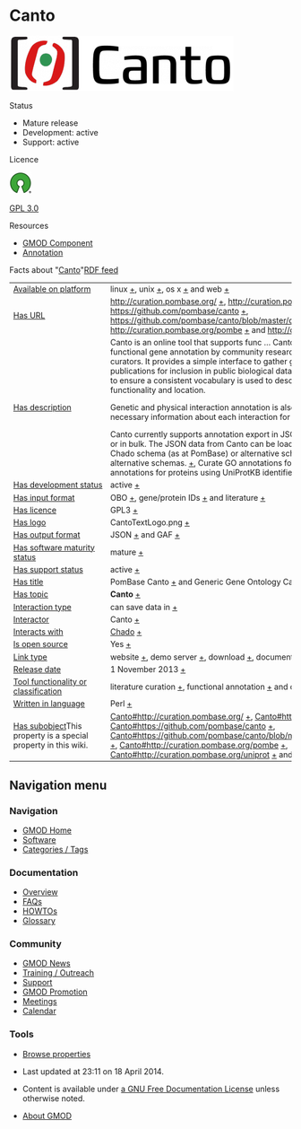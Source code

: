 



<span id="top"></span>


# <span dir="auto">Canto</span>










<a href="File:CantoTextLogo.png" class="image"><img
src="https://raw.githubusercontent.com/GMOD/gmod.github.io/main/mediawiki/images/thumb/7/7e/CantoTextLogo.png/400px-CantoTextLogo.png"
srcset="https://raw.githubusercontent.com/GMOD/gmod.github.io/main/mediawiki/images/thumb/7/7e/CantoTextLogo.png/600px-CantoTextLogo.png 1.5x, https://raw.githubusercontent.com/GMOD/gmod.github.io/main/mediawiki/images/thumb/7/7e/CantoTextLogo.png/800px-CantoTextLogo.png 2x"
width="400" height="99" alt="Canto logo" /></a>



Status



- Mature release
- Development: active
- Support: active



Licence


<a href="http://opensource.org/" rel="nofollow"><img
src="https://raw.githubusercontent.com/GMOD/gmod.github.io/main/mediawiki/images/thumb/6/66/Osi_symbol.png/40px-Osi_symbol.png"
srcset="https://raw.githubusercontent.com/GMOD/gmod.github.io/main/mediawiki/images/thumb/6/66/Osi_symbol.png/60px-Osi_symbol.png 1.5x, https://raw.githubusercontent.com/GMOD/gmod.github.io/main/mediawiki/images/thumb/6/66/Osi_symbol.png/80px-Osi_symbol.png 2x"
width="40" height="39" alt="is open source" /></a>



<a href="http://opensource.org/licenses/GPL-3.0" class="external text"
rel="nofollow">GPL 3.0</a>



Resources




- [GMOD Component](Category%3AGMOD_Component "Category%3AGMOD Component")
- [Annotation](Category%3AAnnotation "Category%3AAnnotation")




<span class="smwfactboxhead">Facts about
"<span class="swmfactboxheadbrowse">[Canto](Special%3ABrowse/Canto "Special%3ABrowse/Canto")</span>"</span><span class="smwrdflink"><span class="rdflink">[RDF
feed](http://gmod.org/wiki/Special:ExportRDF/Canto "Special:ExportRDF/Canto")</span></span>

<table class="smwfacttable">
<colgroup>
<col style="width: 50%" />
<col style="width: 50%" />
</colgroup>
<tbody>
<tr class="odd row-odd">
<td class="smwpropname"><a href="Property%3AAvailable_on_platform"
title="Property:Available on platform">Available on platform</a></td>
<td class="smwprops">linux <span class="smwsearch"><a
href="Special%3ASearchByProperty/Available-20on-20platform/linux"
title="Special%3ASearchByProperty/Available-20on-20platform/linux">+</a></span>,
unix <span class="smwsearch"><a
href="Special%3ASearchByProperty/Available-20on-20platform/unix"
title="Special%3ASearchByProperty/Available-20on-20platform/unix">+</a></span>,
os x <span class="smwsearch"><a
href="Special%3ASearchByProperty/Available-20on-20platform/os-20x"
title="Special%3ASearchByProperty/Available-20on-20platform/os-20x">+</a></span>
and web <span class="smwsearch"><a
href="Special%3ASearchByProperty/Available-20on-20platform/web"
title="Special%3ASearchByProperty/Available-20on-20platform/web">+</a></span></td>
</tr>
<tr class="even row-even">
<td class="smwpropname"><a href="Property%3AHas_URL"
title="Property:Has URL">Has URL</a></td>
<td class="smwprops"><a href="http://curation.pombase.org/"
class="external free" rel="nofollow">http://curation.pombase.org/</a>
<span class="smwsearch"><a
href="Special%3ASearchByProperty/Has-20URL/http%3A-2F-2Fcuration.pombase.org-2F"
title="Special%3ASearchByProperty/Has-20URL/http%3A-2F-2Fcuration.pombase.org-2F">+</a></span>,
<a href="http://curation.pombase.org/demo" class="external free"
rel="nofollow">http://curation.pombase.org/demo</a> <span
class="smwsearch"><a
href="Special%3ASearchByProperty/Has-20URL/http%3A-2F-2Fcuration.pombase.org-2Fdemo"
title="Special%3ASearchByProperty/Has-20URL/http%3A-2F-2Fcuration.pombase.org-2Fdemo">+</a></span>,
<a href="https://github.com/pombase/canto" class="external free"
rel="nofollow">https://github.com/pombase/canto</a> <span
class="smwsearch"><a
href="Special%3ASearchByProperty/Has-20URL/https%3A-2F-2Fgithub.com-2Fpombase-2Fcanto"
title="Special%3ASearchByProperty/Has-20URL/https%3A-2F-2Fgithub.com-2Fpombase-2Fcanto">+</a></span>,
<a
href="https://github.com/pombase/canto/blob/master/documentation/canto_admin.md"
class="external free"
rel="nofollow">https://github.com/pombase/canto/blob/master/documentation/canto_admin.md</a>
<span class="smwsearch"><a
href="Special%3ASearchByProperty/Has-20URL/https%3A-2F-2Fgithub.com-2Fpombase-2Fcanto-2Fblob-2Fmaster-2Fdocumentation-2Fcanto_admin.md"
title="Special%3ASearchByProperty/Has-20URL/https%3A-2F-2Fgithub.com-2Fpombase-2Fcanto-2Fblob-2Fmaster-2Fdocumentation-2Fcanto admin.md">+</a></span>,
<a href="http://curation.pombase.org/pombe" class="external free"
rel="nofollow">http://curation.pombase.org/pombe</a> <span
class="smwsearch"><a
href="Special%3ASearchByProperty/Has-20URL/http%3A-2F-2Fcuration.pombase.org-2Fpombe"
title="Special%3ASearchByProperty/Has-20URL/http%3A-2F-2Fcuration.pombase.org-2Fpombe">+</a></span>
and <a href="http://curation.pombase.org/uniprot" class="external free"
rel="nofollow">http://curation.pombase.org/uniprot</a> <span
class="smwsearch"><a
href="Special%3ASearchByProperty/Has-20URL/http%3A-2F-2Fcuration.pombase.org-2Funiprot"
title="Special%3ASearchByProperty/Has-20URL/http%3A-2F-2Fcuration.pombase.org-2Funiprot">+</a></span></td>
</tr>
<tr class="odd row-odd">
<td class="smwpropname"><a href="Property%3AHas_description"
title="Property:Has description">Has description</a></td>
<td class="smwprops">Canto is an online tool that supports func<span
class="smw-highlighter" data-type="2" data-state="persistent"
data-title="Information"><span class="smwtext"> … </span><span
class="smwttcontent">Canto is an online tool that supports functional
gene annotation by community researchers as well as by professional
curators. It provides a simple interface to gather genetic and molecular
data from publications for inclusion in public biological databases.
Canto employs OBO ontologies to ensure a consistent vocabulary is used
to describe gene and gene product functionality and location.
</span></span>
<p>Genetic and physical interaction annotation is also supported. Canto
captures all necessary information about each interaction for submission
to BioGRID.</p>
Canto currently supports annotation export in JSON format, either by
individual paper or in bulk. The JSON data from Canto can be loaded into
a relational database using the Chado schema (as at PomBase) or
alternative schemas.ma (as at PomBase) or alternative schemas. <span
class="smwsearch"><a
href="http://gmod.org/mediawiki/index.php?title=Special%3ASearchByProperty&amp;x=Has-20description%2FCanto-20is-20an-20online-20tool-20that-20supports-20functional-20gene-20annotation-20by-20community-20researchers-20as-20well-20as-20by-20professional-20curators.-20It-20provides-20a-20simple-20interface-20to-20gather-20genetic-20and-20molecular-20data-20from-20publications-20for-20inclusion-20in-20public-20biological-20databases.-20Canto-20employs-20OBO-20ontologies-20to-20ensure-20a-20consistent-20vocabulary-20is-20used-20to-20describe-20gene-20and-20gene-20product-20functionality-20and-20location.-0A-0AGenetic-20and-20physical-20interaction-20annotation-20is-20also-20supported.-20Canto-20captures-20all-20necessary-20information-20about-20each-20interaction-20for-20submission-20to-20BioGRID.-0A-0ACanto-20currently-20supports-20annotation-20export-20in-20JSON-20format%2C-20either-20by-20individual-20paper-20or-20in-20bulk.-20The-20JSON-20data-20from-20Canto-20can-20be-20loaded-20into-20a-20relational-20database-20using-20the-20Chado-20schema-20%28as-20at-20PomBase%29-20or-20alternative-20schemas."
class="external text" rel="nofollow">+</a></span>, Curate GO annotations
for S. pombe <span class="smwsearch"><a
href="Special%3ASearchByProperty/Has-20description/Curate-20GO-20annotations-20for-20S.-20pombe"
title="Special%3ASearchByProperty/Has-20description/Curate-20GO-20annotations-20for-20S.-20pombe">+</a></span>
and Curate GO annotations for proteins using UniProtKB identifiers <span
class="smwsearch"><a
href="Special%3ASearchByProperty/Has-20description/Curate-20GO-20annotations-20for-20proteins-20using-20UniProtKB-20identifiers"
title="Special%3ASearchByProperty/Has-20description/Curate-20GO-20annotations-20for-20proteins-20using-20UniProtKB-20identifiers">+</a></span></td>
</tr>
<tr class="even row-even">
<td class="smwpropname"><a href="Property%3AHas_development_status"
title="Property:Has development status">Has development status</a></td>
<td class="smwprops">active <span class="smwsearch"><a
href="Special%3ASearchByProperty/Has-20development-20status/active"
title="Special%3ASearchByProperty/Has-20development-20status/active">+</a></span></td>
</tr>
<tr class="odd row-odd">
<td class="smwpropname"><a href="Property%3AHas_input_format"
title="Property:Has input format">Has input format</a></td>
<td class="smwprops">OBO <span class="smwsearch"><a
href="Special%3ASearchByProperty/Has-20input-20format/OBO"
title="Special%3ASearchByProperty/Has-20input-20format/OBO">+</a></span>,
gene/protein IDs <span class="smwsearch"><a
href="Special%3ASearchByProperty/Has-20input-20format/gene-2Fprotein-20IDs"
title="Special%3ASearchByProperty/Has-20input-20format/gene-2Fprotein-20IDs">+</a></span>
and literature <span class="smwsearch"><a
href="Special%3ASearchByProperty/Has-20input-20format/literature"
title="Special%3ASearchByProperty/Has-20input-20format/literature">+</a></span></td>
</tr>
<tr class="even row-even">
<td class="smwpropname"><a href="Property%3AHas_licence"
title="Property:Has licence">Has licence</a></td>
<td class="smwprops">GPL3 <span class="smwsearch"><a
href="Special%3ASearchByProperty/Has-20licence/GPL3"
title="Special%3ASearchByProperty/Has-20licence/GPL3">+</a></span></td>
</tr>
<tr class="odd row-odd">
<td class="smwpropname"><a href="Property%3AHas_logo"
title="Property:Has logo">Has logo</a></td>
<td class="smwprops">CantoTextLogo.png <span class="smwsearch"><a
href="Special%3ASearchByProperty/Has-20logo/CantoTextLogo.png"
title="Special%3ASearchByProperty/Has-20logo/CantoTextLogo.png">+</a></span></td>
</tr>
<tr class="even row-even">
<td class="smwpropname"><a href="Property%3AHas_output_format"
title="Property:Has output format">Has output format</a></td>
<td class="smwprops">JSON <span class="smwsearch"><a
href="Special%3ASearchByProperty/Has-20output-20format/JSON"
title="Special%3ASearchByProperty/Has-20output-20format/JSON">+</a></span>
and GAF <span class="smwsearch"><a
href="Special%3ASearchByProperty/Has-20output-20format/GAF"
title="Special%3ASearchByProperty/Has-20output-20format/GAF">+</a></span></td>
</tr>
<tr class="odd row-odd">
<td class="smwpropname"><a href="Property%3AHas_software_maturity_status"
title="Property:Has software maturity status">Has software maturity
status</a></td>
<td class="smwprops">mature <span class="smwsearch"><a
href="Special%3ASearchByProperty/Has-20software-20maturity-20status/mature"
title="Special%3ASearchByProperty/Has-20software-20maturity-20status/mature">+</a></span></td>
</tr>
<tr class="even row-even">
<td class="smwpropname"><a href="Property%3AHas_support_status"
title="Property:Has support status">Has support status</a></td>
<td class="smwprops">active <span class="smwsearch"><a
href="Special%3ASearchByProperty/Has-20support-20status/active"
title="Special%3ASearchByProperty/Has-20support-20status/active">+</a></span></td>
</tr>
<tr class="odd row-odd">
<td class="smwpropname"><a href="Property%3AHas_title"
title="Property:Has title">Has title</a></td>
<td class="smwprops">PomBase Canto <span class="smwsearch"><a
href="Special%3ASearchByProperty/Has-20title/PomBase-20Canto"
title="Special%3ASearchByProperty/Has-20title/PomBase-20Canto">+</a></span>
and Generic Gene Ontology Canto <span class="smwsearch"><a
href="Special%3ASearchByProperty/Has-20title/Generic-20Gene-20Ontology-20Canto"
title="Special%3ASearchByProperty/Has-20title/Generic-20Gene-20Ontology-20Canto">+</a></span></td>
</tr>
<tr class="even row-even">
<td class="smwpropname"><a href="Property%3AHas_topic"
title="Property:Has topic">Has topic</a></td>
<td class="smwprops"><strong>Canto</strong> <span class="smwsearch"><a
href="Special%3ASearchByProperty/Has-20topic/Canto"
title="Special%3ASearchByProperty/Has-20topic/Canto">+</a></span></td>
</tr>
<tr class="odd row-odd">
<td class="smwpropname"><a href="Property%3AInteraction_type"
title="Property:Interaction type">Interaction type</a></td>
<td class="smwprops">can save data in <span class="smwsearch"><a
href="Special%3ASearchByProperty/Interaction-20type/can-20save-20data-20in"
title="Special%3ASearchByProperty/Interaction-20type/can-20save-20data-20in">+</a></span></td>
</tr>
<tr class="even row-even">
<td class="smwpropname"><a
href="http://gmod.org/mediawiki/index.php?title=Property:Interactor&amp;action=edit&amp;redlink=1"
class="new"
title="Property:Interactor (page does not exist)">Interactor</a></td>
<td class="smwprops">Canto <span class="smwsearch"><a
href="Special%3ASearchByProperty/Interactor/Canto"
title="Special%3ASearchByProperty/Interactor/Canto">+</a></span></td>
</tr>
<tr class="odd row-odd">
<td class="smwpropname"><a href="Property%3AInteracts_with"
title="Property:Interacts with">Interacts with</a></td>
<td class="smwprops"><a href="Chado" class="mw-redirect"
title="Chado">Chado</a> <span class="smwsearch"><a
href="Special%3ASearchByProperty/Interacts-20with/Chado"
title="Special%3ASearchByProperty/Interacts-20with/Chado">+</a></span></td>
</tr>
<tr class="even row-even">
<td class="smwpropname"><a href="Property%3AIs_open_source"
title="Property:Is open source">Is open source</a></td>
<td class="smwprops">Yes <span class="smwsearch"><a
href="Special%3ASearchByProperty/Is-20open-20source/Yes"
title="Special%3ASearchByProperty/Is-20open-20source/Yes">+</a></span></td>
</tr>
<tr class="odd row-odd">
<td class="smwpropname"><a href="Property%3ALink_type"
title="Property:Link type">Link type</a></td>
<td class="smwprops">website <span class="smwsearch"><a
href="Special%3ASearchByProperty/Link-20type/website"
title="Special%3ASearchByProperty/Link-20type/website">+</a></span>, demo
server <span class="smwsearch"><a
href="Special%3ASearchByProperty/Link-20type/demo-20server"
title="Special%3ASearchByProperty/Link-20type/demo-20server">+</a></span>,
download <span class="smwsearch"><a
href="Special%3ASearchByProperty/Link-20type/download"
title="Special%3ASearchByProperty/Link-20type/download">+</a></span>,
documentation <span class="smwsearch"><a
href="Special%3ASearchByProperty/Link-20type/documentation"
title="Special%3ASearchByProperty/Link-20type/documentation">+</a></span>
and wild URL <span class="smwsearch"><a
href="Special%3ASearchByProperty/Link-20type/wild-20URL"
title="Special%3ASearchByProperty/Link-20type/wild-20URL">+</a></span></td>
</tr>
<tr class="even row-even">
<td class="smwpropname"><a href="Property%3ARelease_date"
title="Property:Release date">Release date</a></td>
<td class="smwprops">1 November 2013 <span class="smwsearch"><a
href="Special%3ASearchByProperty/Release-20date/1-20November-202013"
title="Special%3ASearchByProperty/Release-20date/1-20November-202013">+</a></span></td>
</tr>
<tr class="odd row-odd">
<td class="smwpropname"><a
href="Property%3ATool_functionality_or_classification"
title="Property:Tool functionality or classification">Tool functionality or
classification</a></td>
<td class="smwprops">literature curation <span class="smwsearch"><a
href="Special%3ASearchByProperty/Tool-20functionality-20or-20classification/literature-20curation"
title="Special%3ASearchByProperty/Tool-20functionality-20or-20classification/literature-20curation">+</a></span>,
functional annotation <span class="smwsearch"><a
href="Special%3ASearchByProperty/Tool-20functionality-20or-20classification/functional-20annotation"
title="Special%3ASearchByProperty/Tool-20functionality-20or-20classification/functional-20annotation">+</a></span>
and community annotation <span class="smwsearch"><a
href="Special%3ASearchByProperty/Tool-20functionality-20or-20classification/community-20annotation"
title="Special%3ASearchByProperty/Tool-20functionality-20or-20classification/community-20annotation">+</a></span></td>
</tr>
<tr class="even row-even">
<td class="smwpropname"><a href="Property%3AWritten_in_language"
title="Property:Written in language">Written in language</a></td>
<td class="smwprops">Perl <span class="smwsearch"><a
href="Special%3ASearchByProperty/Written-20in-20language/Perl"
title="Special%3ASearchByProperty/Written-20in-20language/Perl">+</a></span></td>
</tr>
<tr class="odd row-odd">
<td class="smwspecname"><span class="smw-highlighter" data-type="1"
data-state="inline" data-title="Property"><span class="smwbuiltin"><a
href="Property%3AHas_subobject" title="Property:Has subobject">Has
subobject</a></span><span class="smwttcontent">This property is a
special property in this wiki.</span></span></td>
<td class="smwspecs"><a href="Canto#http:.2F.2Fcuration.pombase.org.2F"
title="Canto">Canto#http://curation.pombase.org/</a> <span
class="smwsearch"><a
href="Special%3ASearchByProperty/Has-20subobject/Canto-23http%3A-2F-2Fcuration.pombase.org-2F"
title="Special%3ASearchByProperty/Has-20subobject/Canto-23http%3A-2F-2Fcuration.pombase.org-2F">+</a></span>,
<a href="Canto#http:.2F.2Fcuration.pombase.org.2Fdemo"
title="Canto">Canto#http://curation.pombase.org/demo</a> <span
class="smwsearch"><a
href="Special%3ASearchByProperty/Has-20subobject/Canto-23http%3A-2F-2Fcuration.pombase.org-2Fdemo"
title="Special%3ASearchByProperty/Has-20subobject/Canto-23http%3A-2F-2Fcuration.pombase.org-2Fdemo">+</a></span>,
<a href="Canto#https:.2F.2Fgithub.com.2Fpombase.2Fcanto"
title="Canto">Canto#https://github.com/pombase/canto</a> <span
class="smwsearch"><a
href="Special%3ASearchByProperty/Has-20subobject/Canto-23https%3A-2F-2Fgithub.com-2Fpombase-2Fcanto"
title="Special%3ASearchByProperty/Has-20subobject/Canto-23https%3A-2F-2Fgithub.com-2Fpombase-2Fcanto">+</a></span>,
<a
href="Canto#https:.2F.2Fgithub.com.2Fpombase.2Fcanto.2Fblob.2Fmaster.2Fdocumentation.2Fcanto_admin.md"
title="Canto">Canto#https://github.com/pombase/canto/blob/master/documentation/canto_admin.md</a>
<span class="smwsearch"><a
href="Special%3ASearchByProperty/Has-20subobject/Canto-23https%3A-2F-2Fgithub.com-2Fpombase-2Fcanto-2Fblob-2Fmaster-2Fdocumentation-2Fcanto_admin.md"
title="Special%3ASearchByProperty/Has-20subobject/Canto-23https%3A-2F-2Fgithub.com-2Fpombase-2Fcanto-2Fblob-2Fmaster-2Fdocumentation-2Fcanto admin.md">+</a></span>,
<a href="Canto#http:.2F.2Fcuration.pombase.org.2Fpombe"
title="Canto">Canto#http://curation.pombase.org/pombe</a> <span
class="smwsearch"><a
href="Special%3ASearchByProperty/Has-20subobject/Canto-23http%3A-2F-2Fcuration.pombase.org-2Fpombe"
title="Special%3ASearchByProperty/Has-20subobject/Canto-23http%3A-2F-2Fcuration.pombase.org-2Fpombe">+</a></span>,
<a href="Canto#http:.2F.2Fcuration.pombase.org.2Funiprot"
title="Canto">Canto#http://curation.pombase.org/uniprot</a> <span
class="smwsearch"><a
href="Special%3ASearchByProperty/Has-20subobject/Canto-23http%3A-2F-2Fcuration.pombase.org-2Funiprot"
title="Special%3ASearchByProperty/Has-20subobject/Canto-23http%3A-2F-2Fcuration.pombase.org-2Funiprot">+</a></span>
and <a href="Canto#_564f9c71bf2847fc3c542a7b9ac7927f"
title="Canto">Canto</a> <span class="smwsearch"><a
href="Special%3ASearchByProperty/Has-20subobject/Canto-23_564f9c71bf2847fc3c542a7b9ac7927f"
title="Special%3ASearchByProperty/Has-20subobject/Canto-23 564f9c71bf2847fc3c542a7b9ac7927f">+</a></span></td>
</tr>
</tbody>
</table>






## Navigation menu







### Navigation



- <span id="n-GMOD-Home">[GMOD Home](Main_Page)</span>
- <span id="n-Software">[Software](GMOD_Components)</span>
- <span id="n-Categories-.2F-Tags">[Categories /
  Tags](Categories)</span>




### Documentation



- <span id="n-Overview">[Overview](Overview)</span>
- <span id="n-FAQs">[FAQs](Category%3AFAQ)</span>
- <span id="n-HOWTOs">[HOWTOs](Category%3AHOWTO)</span>
- <span id="n-Glossary">[Glossary](Glossary)</span>




### Community



- <span id="n-GMOD-News">[GMOD News](GMOD_News)</span>
- <span id="n-Training-.2F-Outreach">[Training /
  Outreach](Training_and_Outreach)</span>
- <span id="n-Support">[Support](Support)</span>
- <span id="n-GMOD-Promotion">[GMOD Promotion](GMOD_Promotion)</span>
- <span id="n-Meetings">[Meetings](Meetings)</span>
- <span id="n-Calendar">[Calendar](Calendar)</span>




### Tools



- <span id="t-smwbrowselink"><a href="Special%3ABrowse/Canto" rel="smw-browse">Browse properties</a></span>





- <span id="footer-info-lastmod">Last updated at 23:11 on 18 April 2014.</span>
<!-- - <span id="footer-info-viewcount">117,661 page views.</span> -->
- <span id="footer-info-copyright">Content is available under
  <a href="http://www.gnu.org/licenses/fdl-1.3.html" class="external"
  rel="nofollow">a GNU Free Documentation License</a> unless otherwise
  noted.</span>

<!-- -->

- <span id="footer-places-about">[About
  GMOD](GMOD%3AAbout "GMOD%3AAbout")</span>

<!-- -->


